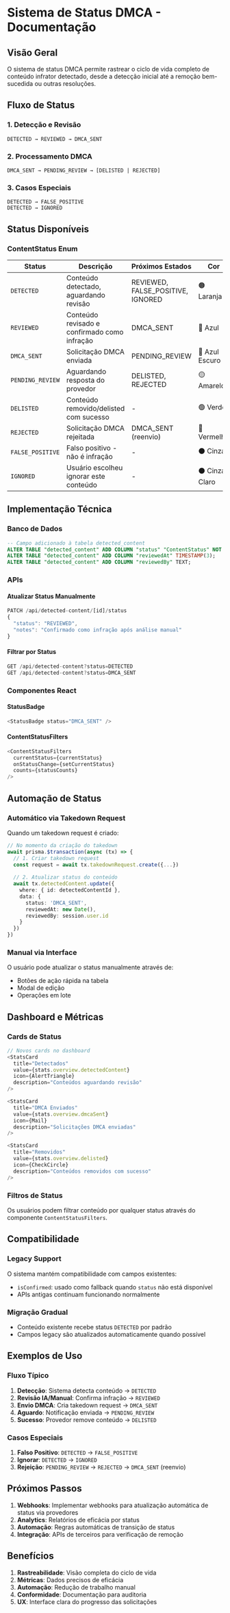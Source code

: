 # Sistema de Status DMCA - Documentação

## Visão Geral

O sistema de status DMCA permite rastrear o ciclo de vida completo de conteúdo infrator detectado, desde a detecção inicial até a remoção bem-sucedida ou outras resoluções.

## Fluxo de Status

### 1. Detecção e Revisão
```
DETECTED → REVIEWED → DMCA_SENT
```

### 2. Processamento DMCA
```
DMCA_SENT → PENDING_REVIEW → [DELISTED | REJECTED]
```

### 3. Casos Especiais
```
DETECTED → FALSE_POSITIVE
DETECTED → IGNORED
```

## Status Disponíveis

### ContentStatus Enum

| Status | Descrição | Próximos Estados | Cor |
|--------|-----------|------------------|-----|
| `DETECTED` | Conteúdo detectado, aguardando revisão | REVIEWED, FALSE_POSITIVE, IGNORED | 🟠 Laranja |
| `REVIEWED` | Conteúdo revisado e confirmado como infração | DMCA_SENT | 🔵 Azul |
| `DMCA_SENT` | Solicitação DMCA enviada | PENDING_REVIEW | 🔵 Azul Escuro |
| `PENDING_REVIEW` | Aguardando resposta do provedor | DELISTED, REJECTED | 🟡 Amarelo |
| `DELISTED` | Conteúdo removido/delisted com sucesso | - | 🟢 Verde |
| `REJECTED` | Solicitação DMCA rejeitada | DMCA_SENT (reenvio) | 🔴 Vermelho |
| `FALSE_POSITIVE` | Falso positivo - não é infração | - | ⚫ Cinza |
| `IGNORED` | Usuário escolheu ignorar este conteúdo | - | ⚫ Cinza Claro |

## Implementação Técnica

### Banco de Dados

```sql
-- Campo adicionado à tabela detected_content
ALTER TABLE "detected_content" ADD COLUMN "status" "ContentStatus" NOT NULL DEFAULT 'DETECTED';
ALTER TABLE "detected_content" ADD COLUMN "reviewedAt" TIMESTAMP(3);
ALTER TABLE "detected_content" ADD COLUMN "reviewedBy" TEXT;
```

### APIs

#### Atualizar Status Manualmente
```typescript
PATCH /api/detected-content/[id]/status
{
  "status": "REVIEWED",
  "notes": "Confirmado como infração após análise manual"
}
```

#### Filtrar por Status
```typescript
GET /api/detected-content?status=DETECTED
GET /api/detected-content?status=DMCA_SENT
```

### Componentes React

#### StatusBadge
```typescript
<StatusBadge status="DMCA_SENT" />
```

#### ContentStatusFilters
```typescript
<ContentStatusFilters 
  currentStatus={currentStatus}
  onStatusChange={setCurrentStatus}
  counts={statusCounts}
/>
```

## Automação de Status

### Automático via Takedown Request
Quando um takedown request é criado:
```typescript
// No momento da criação do takedown
await prisma.$transaction(async (tx) => {
  // 1. Criar takedown request
  const request = await tx.takedownRequest.create({...})
  
  // 2. Atualizar status do conteúdo
  await tx.detectedContent.update({
    where: { id: detectedContentId },
    data: {
      status: 'DMCA_SENT',
      reviewedAt: new Date(),
      reviewedBy: session.user.id
    }
  })
})
```

### Manual via Interface
O usuário pode atualizar o status manualmente através de:
- Botões de ação rápida na tabela
- Modal de edição
- Operações em lote

## Dashboard e Métricas

### Cards de Status
```typescript
// Novos cards no dashboard
<StatsCard
  title="Detectados"
  value={stats.overview.detectedContent}
  icon={AlertTriangle}
  description="Conteúdos aguardando revisão"
/>

<StatsCard
  title="DMCA Enviados"
  value={stats.overview.dmcaSent}
  icon={Mail}
  description="Solicitações DMCA enviadas"
/>

<StatsCard
  title="Removidos"
  value={stats.overview.delisted}
  icon={CheckCircle}
  description="Conteúdos removidos com sucesso"
/>
```

### Filtros de Status
Os usuários podem filtrar conteúdo por qualquer status através do componente `ContentStatusFilters`.

## Compatibilidade

### Legacy Support
O sistema mantém compatibilidade com campos existentes:
- `isConfirmed`: usado como fallback quando `status` não está disponível
- APIs antigas continuam funcionando normalmente

### Migração Gradual
- Conteúdo existente recebe status `DETECTED` por padrão
- Campos legacy são atualizados automaticamente quando possível

## Exemplos de Uso

### Fluxo Típico
1. **Detecção**: Sistema detecta conteúdo → `DETECTED`
2. **Revisão IA/Manual**: Confirma infração → `REVIEWED`
3. **Envio DMCA**: Cria takedown request → `DMCA_SENT`
4. **Aguardo**: Notificação enviada → `PENDING_REVIEW`
5. **Sucesso**: Provedor remove conteúdo → `DELISTED`

### Casos Especiais
1. **Falso Positivo**: `DETECTED` → `FALSE_POSITIVE`
2. **Ignorar**: `DETECTED` → `IGNORED`
3. **Rejeição**: `PENDING_REVIEW` → `REJECTED` → `DMCA_SENT` (reenvio)

## Próximos Passos

1. **Webhooks**: Implementar webhooks para atualização automática de status via provedores
2. **Analytics**: Relatórios de eficácia por status
3. **Automação**: Regras automáticas de transição de status
4. **Integração**: APIs de terceiros para verificação de remoção

## Benefícios

1. **Rastreabilidade**: Visão completa do ciclo de vida
2. **Métricas**: Dados precisos de eficácia
3. **Automação**: Redução de trabalho manual
4. **Conformidade**: Documentação para auditoria
5. **UX**: Interface clara do progresso das solicitações
